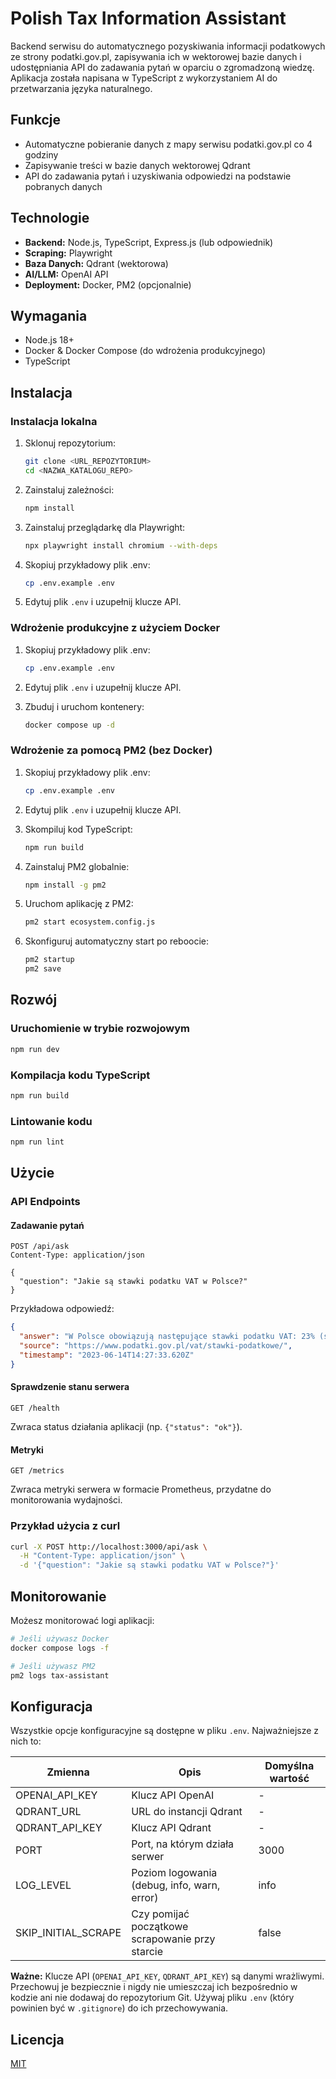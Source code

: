 # Polish Tax Information Assistant

Backend serwisu do automatycznego pozyskiwania informacji podatkowych ze strony podatki.gov.pl, zapisywania ich w wektorowej bazie danych i udostępniania API do zadawania pytań w oparciu o zgromadzoną wiedzę. Aplikacja została napisana w TypeScript z wykorzystaniem AI do przetwarzania języka naturalnego.

## Funkcje

- Automatyczne pobieranie danych z mapy serwisu podatki.gov.pl co 4 godziny
- Zapisywanie treści w bazie danych wektorowej Qdrant
- API do zadawania pytań i uzyskiwania odpowiedzi na podstawie pobranych danych

## Technologie

- **Backend:** Node.js, TypeScript, Express.js (lub odpowiednik)
- **Scraping:** Playwright
- **Baza Danych:** Qdrant (wektorowa)
- **AI/LLM:** OpenAI API
- **Deployment:** Docker, PM2 (opcjonalnie)

## Wymagania

- Node.js 18+
- Docker & Docker Compose (do wdrożenia produkcyjnego)
- TypeScript

## Instalacja

### Instalacja lokalna

1. Sklonuj repozytorium:
   ```bash
   git clone <URL_REPOZYTORIUM>
   cd <NAZWA_KATALOGU_REPO>
   ```

2. Zainstaluj zależności:
   ```bash
   npm install
   ```

3. Zainstaluj przeglądarkę dla Playwright:
   ```bash
   npx playwright install chromium --with-deps
   ```

4. Skopiuj przykładowy plik .env:
   ```bash
   cp .env.example .env
   ```

5. Edytuj plik `.env` i uzupełnij klucze API.

### Wdrożenie produkcyjne z użyciem Docker

1. Skopiuj przykładowy plik .env:
   ```bash
   cp .env.example .env
   ```

2. Edytuj plik `.env` i uzupełnij klucze API.

3. Zbuduj i uruchom kontenery:
   ```bash
   docker compose up -d
   ```

### Wdrożenie za pomocą PM2 (bez Docker)

1. Skopiuj przykładowy plik .env:
   ```bash
   cp .env.example .env
   ```

2. Edytuj plik `.env` i uzupełnij klucze API.

3. Skompiluj kod TypeScript:
   ```bash
   npm run build
   ```

4. Zainstaluj PM2 globalnie:
   ```bash
   npm install -g pm2
   ```

5. Uruchom aplikację z PM2:
   ```bash
   pm2 start ecosystem.config.js
   ```

6. Skonfiguruj automatyczny start po reboocie:
   ```bash
   pm2 startup
   pm2 save
   ```

## Rozwój

### Uruchomienie w trybie rozwojowym

```bash
npm run dev
```

### Kompilacja kodu TypeScript

```bash
npm run build
```

### Lintowanie kodu

```bash
npm run lint
```

## Użycie

### API Endpoints

#### Zadawanie pytań

```
POST /api/ask
Content-Type: application/json

{
  "question": "Jakie są stawki podatku VAT w Polsce?"
}
```

Przykładowa odpowiedź:
```json
{
  "answer": "W Polsce obowiązują następujące stawki podatku VAT: 23% (stawka podstawowa), 8% i 5% (stawki obniżone) oraz 0% dla niektórych towarów i usług eksportowych.",
  "source": "https://www.podatki.gov.pl/vat/stawki-podatkowe/",
  "timestamp": "2023-06-14T14:27:33.620Z"
}
```

#### Sprawdzenie stanu serwera

```
GET /health
```
Zwraca status działania aplikacji (np. `{"status": "ok"}`).

#### Metryki

```
GET /metrics
```
Zwraca metryki serwera w formacie Prometheus, przydatne do monitorowania wydajności.

### Przykład użycia z curl

```bash
curl -X POST http://localhost:3000/api/ask \
  -H "Content-Type: application/json" \
  -d '{"question": "Jakie są stawki podatku VAT w Polsce?"}'
```

## Monitorowanie

Możesz monitorować logi aplikacji:

```bash
# Jeśli używasz Docker
docker compose logs -f

# Jeśli używasz PM2
pm2 logs tax-assistant
```

## Konfiguracja

Wszystkie opcje konfiguracyjne są dostępne w pliku `.env`. Najważniejsze z nich to:

| Zmienna             | Opis                                            | Domyślna wartość |
| ------------------- | ----------------------------------------------- | ---------------- |
| OPENAI_API_KEY      | Klucz API OpenAI                                | -                |
| QDRANT_URL          | URL do instancji Qdrant                         | -                |
| QDRANT_API_KEY      | Klucz API Qdrant                                | -                |
| PORT                | Port, na którym działa serwer                   | 3000             |
| LOG_LEVEL           | Poziom logowania (debug, info, warn, error)     | info             |
| SKIP_INITIAL_SCRAPE | Czy pomijać początkowe scrapowanie przy starcie | false            |

**Ważne:** Klucze API (`OPENAI_API_KEY`, `QDRANT_API_KEY`) są danymi wrażliwymi. Przechowuj je bezpiecznie i nigdy nie umieszczaj ich bezpośrednio w kodzie ani nie dodawaj do repozytorium Git. Używaj pliku `.env` (który powinien być w `.gitignore`) do ich przechowywania.

## Licencja

[MIT](LICENSE) 